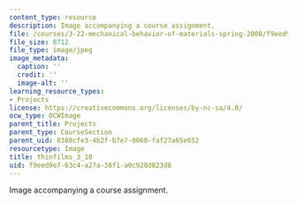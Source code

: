```yaml
---
content_type: resource
description: Image accompanying a course assignment.
file: /courses/3-22-mechanical-behavior-of-materials-spring-2008/f9eed9e763c4a27a38f1a0c928d823d8_thinfilms_3_10.jpg
file_size: 8712
file_type: image/jpeg
image_metadata:
  caption: ''
  credit: ''
  image-alt: ''
learning_resource_types:
- Projects
license: https://creativecommons.org/licenses/by-nc-sa/4.0/
ocw_type: OCWImage
parent_title: Projects
parent_type: CourseSection
parent_uid: 8388cfe3-4b2f-b7e7-0060-faf27a65e652
resourcetype: Image
title: thinfilms_3_10
uid: f9eed9e7-63c4-a27a-38f1-a0c928d823d8
---
```

Image accompanying a course assignment.